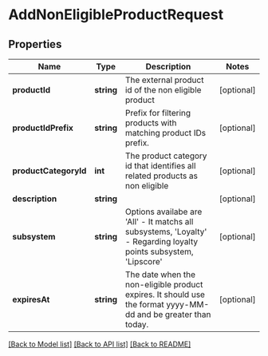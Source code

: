 # AddNonEligibleProductRequest

## Properties
Name | Type | Description | Notes
------------ | ------------- | ------------- | -------------
**productId** | **string** | The external product id of the non eligible product | [optional] 
**productIdPrefix** | **string** | Prefix for filtering products with matching product IDs prefix. | [optional] 
**productCategoryId** | **int** | The product category id that identifies all related products as non eligible | [optional] 
**description** | **string** |  | [optional] 
**subsystem** | **string** | Options availabe are &#x27;All&#x27; - It matchs all subsystems, &#x27;Loyalty&#x27; - Regarding loyalty points subsystem,  &#x27;Lipscore&#x27; | [optional] 
**expiresAt** | **string** | The date when the non-eligible product expires. It should use the format yyyy-MM-dd and be greater than today. | [optional] 

[[Back to Model list]](../../README.md#documentation-for-models) [[Back to API list]](../../README.md#documentation-for-api-endpoints) [[Back to README]](../../README.md)

